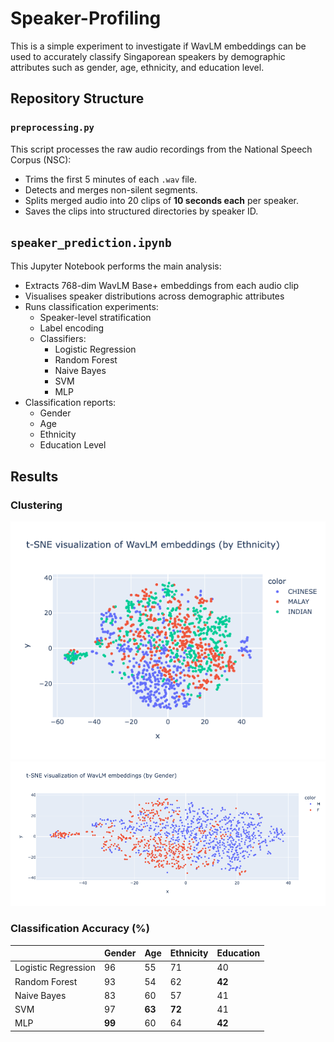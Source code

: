 # Speaker-Profiling
This is a simple experiment to investigate if WavLM embeddings can be used to accurately classify Singaporean speakers by demographic attributes such as gender, age, ethnicity, and education level. 

## Repository Structure

### `preprocessing.py`
This script processes the raw audio recordings from the National Speech Corpus (NSC):
- Trims the first 5 minutes of each `.wav` file.
- Detects and merges non-silent segments.
- Splits merged audio into 20 clips of **10 seconds each** per speaker.
- Saves the clips into structured directories by speaker ID.

## `speaker_prediction.ipynb`
This  Jupyter Notebook performs the main analysis:
- Extracts 768-dim WavLM Base+ embeddings from each audio clip
- Visualises speaker distributions across demographic attributes
- Runs classification experiments:
    - Speaker-level stratification
    - Label encoding
    - Classifiers:
        - Logistic Regression
        - Random Forest
        - Naive Bayes
        - SVM
        - MLP
- Classification reports:
    - Gender
    - Age
    - Ethnicity
    - Education Level

## Results

### Clustering
![](https://github.com/daniel-023/Speaker-Profiling/blob/main/visualisations/ethnicity_plot.png)
![](https://github.com/daniel-023/Speaker-Profiling/blob/main/visualisations/gender_plot.png)

### Classification Accuracy (%)
|                     | Gender | Age    | Ethnicity | Education |
|---------------------|--------|--------|-----------|-----------|
| Logistic Regression | 96     | 55     | 71        | 40        |
| Random Forest       | 93     | 54     | 62        | **42**    |
| Naive Bayes         | 83     | 60     | 57        | 41        |
| SVM                 | 97     | **63** | **72**    | 41        |
| MLP                 | **99** | 60     | 64        | **42**    |